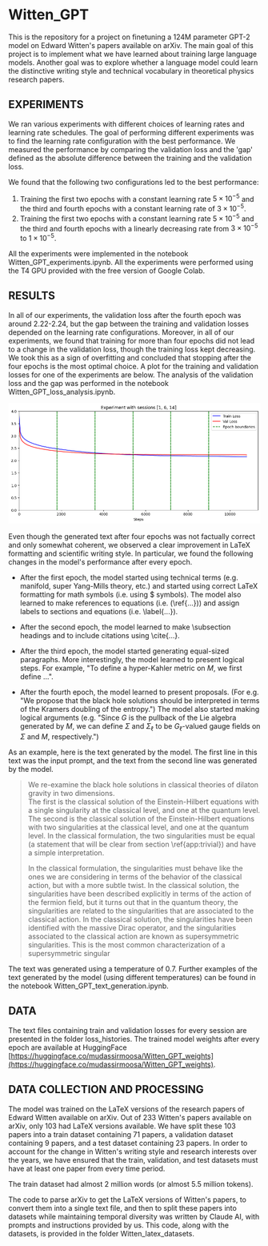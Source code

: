 # Witten_GPT

This is the repository for a project on finetuning a 124M parameter GPT-2 model on Edward Witten's papers available on arXiv. The main goal of this project is to implement what we have learned about training large language models. Another goal was to explore whether a language model could learn the distinctive writing style and technical vocabulary in theoretical physics research papers.

## EXPERIMENTS

We ran various experiments with different choices of learning rates and learning rate schedules. The goal of performing different experiments was to find the learning rate configuration with the best performance. We measured the performance by comparing the validation loss and the 'gap' defined as the absolute difference between the training and the validation loss. 

We found that the following two configurations led to the best performance: 
1. Training the first two epochs with a constant learning rate $5\times 10^{-5}$ and the third and fourth epochs with a constant learning rate of $3\times 10^{-5}$.
2. Training the first two epochs with a constant learning rate $5\times 10^{-5}$ and the third and fourth epochs with a linearly decreasing rate from $3\times 10^{-5}$ to $1\times 10^{-5}$. 

All the experiments were implemented in the notebook Witten_GPT_experiments.ipynb. All the experiments were performed using the T4 GPU provided with the free version of Google Colab.  

## RESULTS

In all of our experiments, the validation loss after the fourth epoch was around 2.22-2.24, but the gap between the training and validation losses depended on the learning rate configurations. Moreover, in all of our experiments, we found that training for more than four epochs did not lead to a change in the validation loss, though the training loss kept decreasing. We took this as a sign of overfitting and concluded that stopping after the four epochs is the most optimal choice. A plot for the training and validation losses for one of the experiments are below. The analysis of the validation loss and the gap was performed in the notebook Witten_GPT_loss_analysis.ipynb. 

![Plot for experiment 5](figures/experiment_5.png)

Even though the generated text after four epochs was not factually correct and only somewhat coherent, we observed a clear improvement in LaTeX formatting and scientific writing style. In particular, we found the following changes in the model's performance after every epoch.

- After the first epoch, the model started using technical terms (e.g. manifold, super Yang-Mills theory, etc.) and started using correct LaTeX formatting for math symbols (i.e. using $ symbols). The model also learned to make references to equations (i.e. (\ref{...})) and assign labels to sections and equations (i.e. \label{...}). 

- After the second epoch, the model learned to make \subsection headings and to include citations using \cite{...}.

- After the third epoch, the model started generating equal-sized paragraphs. More interestingly, the model learned to present logical steps. For example, "To define a hyper-Kahler metric on $M$, we first define ...". 

- After the fourth epoch, the model learned to present proposals. (For e.g. "We propose that the black hole solutions should be interpreted in terms of the Kramers doubling of the entropy.") The model also started making logical arguments (e.g. "Since $G$ is the pullback of the Lie algebra generated by $M$, we can define $\Sigma$ and $\Sigma_\ell$
to be $G_\ell$-valued gauge fields on $\Sigma$ and $M$, respectively.")

As an example, here is the text generated by the model. The first line in this text was the input prompt, and the text from the second line was generated by the model.  

>We re-examine the black hole solutions in classical theories of dilaton gravity in two dimensions.  
The first is the classical solution of the Einstein-Hilbert equations with a single
singularity at the classical level, and one at the quantum level.   The second is the classical solution of the Einstein-Hilbert equations with two singularities at the classical level,
and one at the quantum level.   In the classical formulation, the two singularities must be equal (a statement that will be clear from section \ref{app:trivial}) and have a simple interpretation.  
>
>In the classical formulation, the singularities must behave like the ones we are considering in terms of the behavior of the classical action, but with
a more subtle twist.   In the classical solution, the singularities have been described explicitly in terms of the action of the fermion field, but it turns out that in the quantum
theory,  the singularities are related to the singularities that are associated to the classical action.    In the classical solution, 
the singularities have been identified with the massive Dirac operator, and the singularities associated to the classical action 
are known as supersymmetric singularities.   This is the most common characterization of a supersymmetric singular

The text was generated using a temperature of 0.7.  Further examples of the text generated by the model (using different temperatures) can be found in the notebook Witten_GPT_text_generation.ipynb.

## DATA 

The text files containing train and validation losses for every session are presented in the folder loss_histories. The trained model weights after every epoch are available at HuggingFace [https://huggingface.co/mudassirmoosa/Witten_GPT_weights](https://huggingface.co/mudassirmoosa/Witten_GPT_weights). 

## DATA COLLECTION AND PROCESSING

The model was trained on the LaTeX versions of the research papers of Edward Witten available on arXiv. Out of 233 Witten's papers available on arXiv, only 103 had LaTeX versions available. We have split these 103 papers into a train dataset containing 71 papers, a validation dataset containing 9 papers, and a test dataset containing 23 papers. In order to account for the change in Witten's writing style and research interests over the years, we have ensured that the train, validation, and test datasets must have at least one paper from every time period. 

The train dataset had almost 2 million words (or almost 5.5 million tokens).

The code to parse arXiv to get the LaTeX versions of Witten's papers, to convert them into a single text file, and then to split these papers into datasets while maintaining temporal diversity was written by Claude AI, with prompts and instructions provided by us. This code, along with the datasets, is provided in the folder Witten_latex_datasets.


